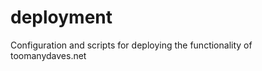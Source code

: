 deployment
==========

Configuration and scripts for deploying the functionality of toomanydaves.net
